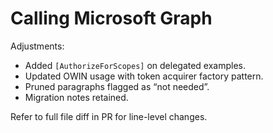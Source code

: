 # Calling Microsoft Graph

Adjustments:
- Added `[AuthorizeForScopes]` on delegated examples.
- Updated OWIN usage with token acquirer factory pattern.
- Pruned paragraphs flagged as “not needed”.
- Migration notes retained.

Refer to full file diff in PR for line-level changes.